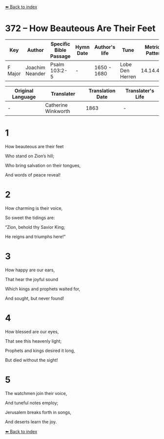 [⬅️ Back to index](../README.md)

# 372 – How Beauteous Are Their Feet

Key | Author   | Specific Bible Passage     |Hymn Date |Author's life |Tune |Metrical Pattern   |Composer/Source                                                                                        
-- | --------- | ---------------------------|----------|--------------|-----|-------------------|-------------   
F Major  | Joachim Neander      | Psalm 103:2-5 | -  | 1650 - 1680 | Lobe Den Herren | 14.14.4.7.8 | Chorale Book for England, 1863 

Original Language | Translater | Translation Date   | Translater's Life     
----------------- | --------- | --------------------|-------------   
\-  | Catherine Winkworth      | 1863 | -  | 1827 - 1878 



# 1

How beauteous are their feet

Who stand on Zion’s hill;

Who bring salvation on their tongues,

And words of peace reveal!



# 2

How charming is their voice,

So sweet the tidings are:

“Zion, behold thy Savior King;

He reigns and triumphs here!”



# 3

How happy are our ears,

That hear the joyful sound

Which kings and prophets waited for,

And sought, but never found!



# 4

How blessed are our eyes,

That see this heavenly light;

Prophets and kings desired it long,

But died without the sight!



# 5

The watchmen join their voice,

And tuneful notes employ;

Jerusalem breaks forth in songs,

And deserts learn the joy.

[⬅️ Back to index](../README.md)
